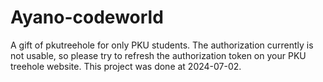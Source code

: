 # Ayano-codeworld
A gift of pkutreehole for only PKU students. The authorization currently is not usable, so please try to refresh the authorization token on your PKU treehole website.
This project was done at 2024-07-02.
